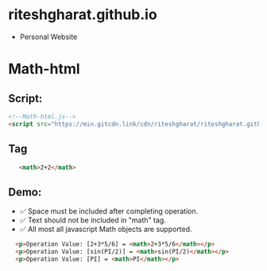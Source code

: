 # riteshgharat.github.io
* Personal Website

# Math-html

## Script: 
```html
<!--Math-html.js-->
<script src="https://min.gitcdn.link/cdn/riteshgharat/riteshgharat.github.io/main/math-html/math.js"></script>
```
## Tag
```html
   <math>2+2</math>
```
## Demo:
* ✅️ Space must be included after completing operation.
* ✅️ Text should not be included in "math" tag.
* ✅️ All most all javascript Math objects are supported.

```html
  <p>Operation Value: [2+3*5/6] = <math>2+3*5/6</math></p>
  <p>Operation Value: [sin(PI/2)] = <math>sin(PI/2)</math></p>
  <p>Operation Value: [PI] = <math>PI</math></p>
```

